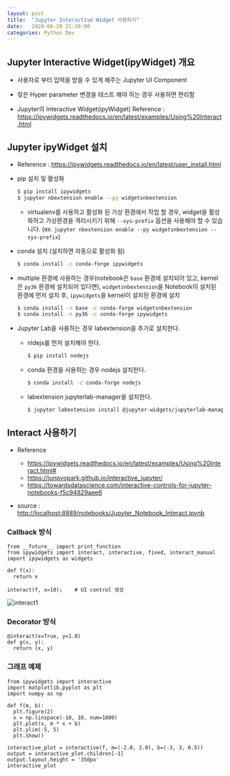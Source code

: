 ```yaml
---
layout: post
title:  "Jupyter Interactive Widget 사용하기"
date:   2020-06-20 21:30:00
categories: Python Dev
---
```


## Jupyter Interactive Widget(ipyWidget) 개요

- 사용자로 부터 입력을 받을 수 있게 해주는 Jupyter UI Component

- 잦은 Hyper parameter 변경을 테스트 해야 하는 경우 사용하면 편리함

- Jupyter의 Interactive Widget(ipyWidget) Reference : <https://ipywidgets.readthedocs.io/en/latest/examples/Using%20Interact.html>

## Jupyter ipyWidget 설치

- Reference : <https://ipywidgets.readthedocs.io/en/latest/user_install.html>

- pip 설치 및 활성화

  ~~~bash
  $ pip install ipywidgets
  $ jupyter nbextension enable --py widgetsnbextension
  ~~~

  - virtualenv를 사용하고 활성화 된 가상 환경에서 작업 할 경우, widget을 활성화하고 가상환경을 격리시키기 위해 `--sys-prefix` 옵션을 사용해야 할 수 있습니다. (ex. `jupyter nbextension enable --py widgetsnbextension --sys-prefix`)

- conda 설치 (설치하면 자동으로 활성화 됨)

  ~~~bash
  $ conda install -c conda-forge ipywidgets
  ~~~

- multiple 환경에 사용하는 경우(notebook은 `base` 환경에 설치되어 있고, kernel은 `py36` 환경에 설치되어 있다면), `widgetsnbextension`을 Notebook이 설치된 환경에 먼저 설치 후, `ipywidgets`을 kernel이 설치된 환경에 설치

  ~~~bash
  $ conda install -n base -c conda-forge widgetsnbextension
  $ conda install -n py36 -c conda-forge ipywidgets
  ~~~

- Jupyter Lab을 사용하는 경우 labextension을 추가로 설치한다.

  - nldejs를 먼저 설치해야 한다.

    ~~~bash
    $ pip install nodejs
    ~~~

  - conda 환경을 사용하는 경우 nodejs 설치한다.

    ~~~bash
    $ conda install -c conda-forge nodejs
    ~~~

  - labextension jupyterlab-manager을 설치한다.

    ~~~bash
    $ jupyter labextension install @jupyter-widgets/jupyterlab-manager
    ~~~

## Interact 사용하기

- Reference
  - <https://ipywidgets.readthedocs.io/en/latest/examples/Using%20Interact.html#>
  - <https://junpyopark.github.io/interactive_jupyter/>
  - <https://towardsdatascience.com/interactive-controls-for-jupyter-notebooks-f5c94829aee6>

- source : <http://localhost:8889/notebooks/Jupyter_Notebook_Interact.ipynb>

### Callback 방식

~~~ipython
from __future__ import print_function
from ipywidgets import interact, interactive, fixed, interact_manual
import ipywidgets as widgets

def f(x):
  return x

interact(f, x=10);    # UI control 생성
~~~

![interact1](/img/jupyter-interact1.gif)

### Decorator 방식

~~~ipython
@interact(x=True, y=1.0)
def g(x, y):
  return (x, y)
~~~

### 그래프 예제

~~~ipython
from ipywidgets import interactive
import matplotlib.pyplot as plt
import numpy as np

def f(m, b):
  plt.figure(2)
  x = np.linspace(-10, 10, num=1000)
  plt.plot(x, m * x + b)
  plt.ylim(-5, 5)
  plt.show()

interactive_plot = interactive(f, m=(-2.0, 2.0), b=(-3, 3, 0.5))
output = interactive_plot.children[-1]
output.layout.height = '350px'
interactive_plot
~~~
